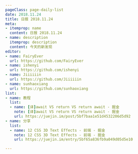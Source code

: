 ```yaml
---
pageClass: page-daily-list
date: 2018.11.24
title: 日报 2018.11.24
meta:
- itemprop: name
  content: 日报 2018.11.24
- name: description
  itemprop: description
  content: 今天的新发现
editor:
- name: FairyEver
  url: https://github.com/FairyEver
- name: ishenyi
  url: https://github.com/ishenyi
- name: Jiiiiiin
  url: https://github.com/Jiiiiiin
- name: sunhaoxiang
  url: https://github.com/sunhaoxiang
list:
- name: 教程
  list:
  - name: [译]await VS return VS return await - 掘金
    note: [译]await VS return VS return await - 掘金
    url: https://juejin.im/post/5bf7baa1e51d4532206d5d92
- name: 分享
  list:
  - name: 12 CSS 3D Text Effects - 前端 - 掘金
    note: 12 CSS 3D Text Effects - 前端 - 掘金
    url: https://juejin.im/entry/5bf65a836fb9a049d05d5e10

---
```


<daily-list v-bind="$page.frontmatter"/>